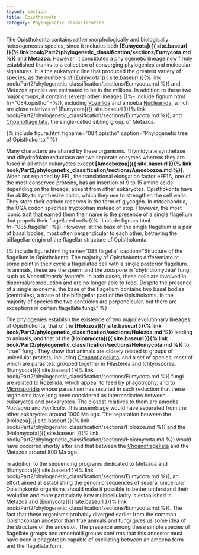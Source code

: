 ```yaml
---
layout: section
title: Opisthokonta
category: Phylogenetic classification
---
```

The Opisthokonta contains rather morphologically and biologically heterogeneous species, since it includes both **[Eumycota]({{ site.baseurl }}{% link book/Part2/phylogenetic_classification/sections/Eumycota.md %})** and **Metazoa**. However, it constitutes a phylogenetic lineage now firmly established thanks to a collection of converging phylogenies and molecular signatures. It is the eukaryotic line that produced the greatest variety of species, as the numbers of [Eumycota]({{ site.baseurl }}{% link book/Part2/phylogenetic_classification/sections/Eumycota.md %}) and Metazoa species are estimated to be in the millions. In addition to these two major groups, it contains several other lineages ({%- include fignum.html fn="084.opistho" -%}), including [Rozellida]({{site.baseurl}}/book/Part2/phylogenetic_classification/sections/Holomycota.html#rozellida) and amoeba [Nucleariida]({{site.baseurl}}/book/Part2/phylogenetic_classification/sections/Holomycota.html#nucleariida), which are close relatives of [Eumycota]({{ site.baseurl }}{% link book/Part2/phylogenetic_classification/sections/Eumycota.md %}), and [Choanoflagellata]({{site.baseurl}}/book/Part2/phylogenetic_classification/sections/Holozoa.html#choanoflagellata), the single-celled sibling group of Metazoa.


<a id = "opistho"></a>
{% include figure.html figname="084.opistho" caption="Phylogenetic tree of Opisthokonta." %}

Many characters are shared by these organisms. Thymidylate synthetase and dihydrofolate reductase are two separate enzymes whereas they are fused in all other eukaryotes except **[Amoebozoa]({{ site.baseurl }}{% link book/Part2/phylogenetic_classification/sections/Amoebozoa.md %})**. When not replaced by EFL, the translational elongation factor eEF1A, one of the most conserved proteins, has an insertion of 9 to 15 amino acids depending on the lineage, absent from other eukaryotes. Opisthokonta have the ability to synthesize chitin, which they use to strengthen the cell walls. They store their carbon reserves in the form of glycogen. In mitochondria, the UGA codon specifies tryptophan instead of stop. However, the most iconic trait that earned them their name is the presence of a single flagellum that propels their flagellated cells ({%- include fignum.html fn="085.flagella" -%}). However, at the base of the single flagellum is a pair of basal bodies, most often perpendicular to each other, betraying the biflagellar origin of the flagellar structure of Opisthokonta.


{% include figure.html figname="085.flagella" caption="Structure of the flagellum in Opisthokonts. The majority of Opisthokonts differentiate at some point in their cycle a flagellated cell with a single posterior flagellum. In animals, these are the sperm and the zoospore in 'chytridiomycete' fungi, such as <i>Neocallimastix frontalis</i>. In both cases, these cells are involved in dispersal/reproduction and are no longer able to feed. Despite the presence of a single axoneme, the base of the flagellum contains two basal bodies (centrioles), a trace of the biflagellar past of the Opisthokonts. In the majority of species the two centrioles are perpendicular, but there are exceptions in certain flagellate fungi." %}

The phylogenies establish the existence of two major evolutionary lineages of Opisthokonta, that of the **[Holozoa]({{ site.baseurl }}{% link book/Part2/phylogenetic_classification/sections/Holozoa.md %})** leading to animals, and that of the **[Holomycota]({{ site.baseurl }}{% link book/Part2/phylogenetic_classification/sections/Holomycota.md %})** to "true" fungi. They show that animals are closely related to groups of unicellular protists, including [Choanoflagellata]({{site.baseurl}}/book/Part2/phylogenetic_classification/sections/Holozoa.html#choanoflagellata), and a set of species, most of which are parasites, grouped together in Filasterea and Ichtyosporea. [Eumycota]({{ site.baseurl }}{% link book/Part2/phylogenetic_classification/sections/Eumycota.md %}) fungi are related to Rozellida, which appear to feed by phagotrophy, and to [Microsporidia]({{site.baseurl}}/book/Part2/phylogenetic_classification/sections/Holomycota.html#microsporidia) whose parasitism has resulted in such reduction that these organisms have long been considered as intermediaries between eukaryotes and prokaryotes. The closest relatives to them are amoeba, _Nuclearia_ and _Fonticula_. This assemblage would have separated from the other eukaryotes around 1000 Ma ago. The separation between the [Holozoa]({{ site.baseurl }}{% link book/Part2/phylogenetic_classification/sections/Holozoa.md %}) and the [Holomycota]({{ site.baseurl }}{% link book/Part2/phylogenetic_classification/sections/Holomycota.md %}) would have occurred shortly after and that between the [Choanoflagellata]({{site.baseurl}}/book/Part2/phylogenetic_classification/sections/Holozoa.html#choanoflagellata) and the Metazoa around 800 Ma ago.

In addition to the sequencing programs dedicated to Metazoa and [Eumycota]({{ site.baseurl }}{% link book/Part2/phylogenetic_classification/sections/Eumycota.md %}), an effort aimed at establishing the genomic sequences of several unicellular Opisthokonta organisms should make it possible to better understand their evolution and more particularly how multicellularity is established in Metazoa and [Eumycota]({{ site.baseurl }}{% link book/Part2/phylogenetic_classification/sections/Eumycota.md %}). The fact that these organisms probably diverged earlier from the common Opishokontan ancestor than true animals and fungi gives us some idea of the structure of the ancestor. The presence among these simple species of flagellate groups and amoeboid groups confirms that this ancestor must have been a phagotroph capable of oscillating between an amoeba form and the flagellate form.
